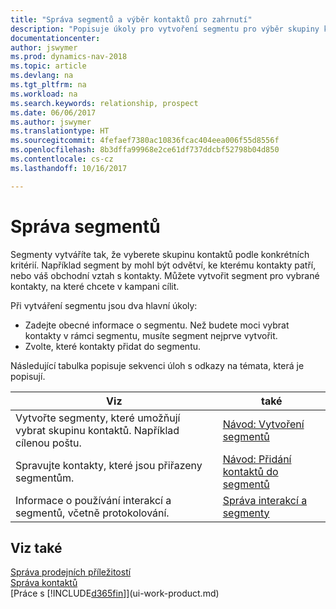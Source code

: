 ```yaml
---
title: "Správa segmentů a výběr kontaktů pro zahrnutí"
description: "Popisuje úkoly pro vytvoření segmentu pro výběr skupiny kontaktů podle konkrétních kritérií, například kontaktů v konkrétním oboru, na které chcete cílit."
documentationcenter: 
author: jswymer
ms.prod: dynamics-nav-2018
ms.topic: article
ms.devlang: na
ms.tgt_pltfrm: na
ms.workload: na
ms.search.keywords: relationship, prospect
ms.date: 06/06/2017
ms.author: jswymer
ms.translationtype: HT
ms.sourcegitcommit: 4fefaef7380ac10836fcac404eea006f55d8556f
ms.openlocfilehash: 8b3dffa99968e2ce61df737ddcbf52798b04d850
ms.contentlocale: cs-cz
ms.lasthandoff: 10/16/2017

---
```

# <a name="managing-segments"></a>Správa segmentů
Segmenty vytváříte tak, že vyberete skupinu kontaktů podle konkrétních kritérií. Například segment by mohl být odvětví, ke kterému kontakty patří, nebo váš obchodní vztah s kontakty. Můžete vytvořit segment pro vybrané kontakty, na které chcete v kampani cílit.

Při vytváření segmentu jsou dva hlavní úkoly:

* Zadejte obecné informace o segmentu. Než budete moci vybrat kontakty v rámci segmentu, musíte segment nejprve vytvořit.
* Zvolte, které kontakty přidat do segmentu.

Následující tabulka popisuje sekvenci úloh s odkazy na témata, která je popisují. 

| Viz | také |
| --- | --- |
| Vytvořte segmenty, které umožňují vybrat skupinu kontaktů. Například cílenou poštu. |[Návod: Vytvoření segmentů](marketing-how-create-segment.md) |
| Spravujte kontakty, které jsou přiřazeny segmentům. |[Návod: Přidání kontaktů do segmentů](marketing-add-contact-segment.md) |
| Informace o používání interakcí a segmentů, včetně protokolování. |[Správa interakcí a segmenty](marketing-interaction-segments.md) |

## <a name="see-also"></a>Viz také
[Správa prodejních příležitostí](marketing-manage-sales-opportunities.md)  
[Správa kontaktů](marketing-contacts.md)  
[Práce s [!INCLUDE[d365fin](includes/d365fin_md.md)]](ui-work-product.md)

